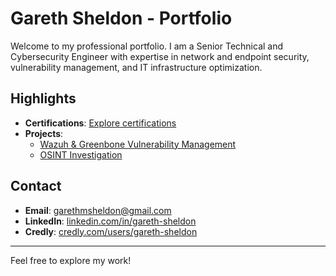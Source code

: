# Gareth Sheldon - Portfolio

Welcome to my professional portfolio. I am a Senior Technical and Cybersecurity Engineer with expertise in network and endpoint security, vulnerability management, and IT infrastructure optimization.

## Highlights

- **Certifications**: [Explore certifications](Certifications/Certs.md)
- **Projects**:
  - [Wazuh & Greenbone Vulnerability Management](Projects/Wazuh-Greenbone-Vulnerability-Management/description.md)
  - [OSINT Investigation](projects/osint-investigation/description.md)

## Contact

- **Email**: garethmsheldon@gmail.com
- **LinkedIn**: [linkedin.com/in/gareth-sheldon](https://www.linkedin.com/in/gareth-sheldon/)
- **Credly**: [credly.com/users/gareth-sheldon](https://www.credly.com/users/gareth-sheldon)

---

Feel free to explore my work!
